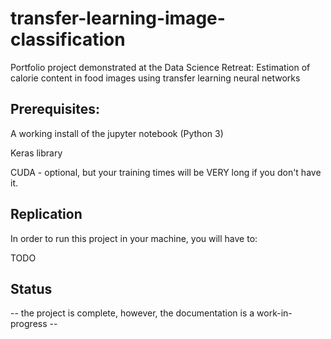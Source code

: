 # transfer-learning-image-classification
Portfolio project demonstrated at the Data Science Retreat: Estimation of calorie content in food images using transfer learning neural networks

## Prerequisites:

A working install of the jupyter notebook (Python 3)

Keras library

CUDA - optional, but your training times will be VERY long if you don't have it.

## Replication

In order to run this project in your machine, you will have to:

TODO

## Status

-- the project is complete, however, the documentation is a work-in-progress --
